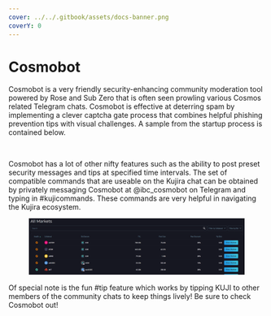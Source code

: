 ```yaml
---
cover: ../../.gitbook/assets/docs-banner.png
coverY: 0
---
```


# Cosmobot

Cosmobot is a very friendly security-enhancing community moderation tool powered by Rose and Sub Zero that is often seen prowling various Cosmos related Telegram chats. Cosmobot is effective at deterring spam by implementing a clever captcha gate process that combines helpful phishing prevention tips with visual challenges. A sample from the startup process is contained below.

<figure><img src="../../.gitbook/assets/image (48) (2).png" alt=""><figcaption></figcaption></figure>

Cosmobot has a lot of other nifty features such as the ability to post preset security messages and tips at specified time intervals. The set of compatible commands that are useable on the Kujira chat can be obtained by privately messaging Cosmobot at @ibc\_cosmobot on Telegram and typing in #kujicommands. These commands are very helpful in navigating the Kujira ecosystem.

<figure><img src="../../.gitbook/assets/image (44) (1).png" alt=""><figcaption></figcaption></figure>

Of special note is the fun #tip feature which works by tipping KUJI to other members of the community chats to keep things lively! Be sure to check Cosmobot out!
